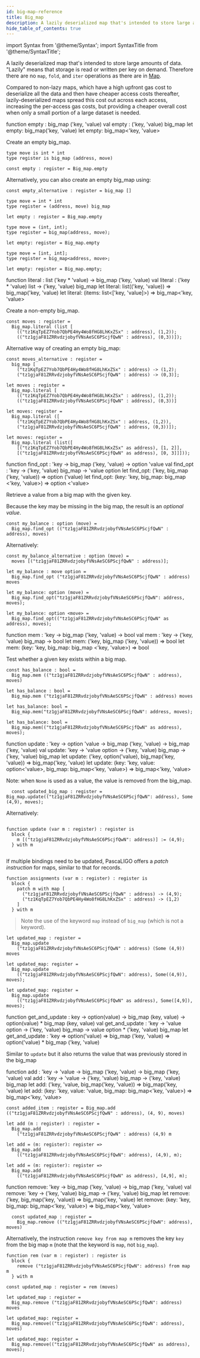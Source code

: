 ```yaml
---
id: big-map-reference
title: Big_map
description: A lazily deserialized map that's intended to store large amounts of data.
hide_table_of_contents: true
---
```


import Syntax from '@theme/Syntax';
import SyntaxTitle from '@theme/SyntaxTitle';

A lazily deserialized map that's intended to store large amounts of data. 
"Lazily" means that storage is read or written per key on demand. Therefore 
there are no `map`, `fold`, and `iter` operations as there are in 
[Map](map.md).

Compared to non-lazy maps, which have a high upfront gas cost to deserialize all
the data and then have cheaper access costs thereafter, lazily-deserialized maps
spread this cost out across each access, increasing the per-access gas costs,
but providing a cheaper overall cost when only a small portion of a large 
dataset is needed.

<SyntaxTitle syntax="pascaligo">
function empty : big_map ('key, 'value)
</SyntaxTitle>
<SyntaxTitle syntax="cameligo">
val empty : ('key, 'value) big_map
</SyntaxTitle>
<SyntaxTitle syntax="reasonligo">
let empty: big_map('key, 'value)
</SyntaxTitle>
<SyntaxTitle syntax="jsligo">
let empty: big_map&lt;&apos;key, &apos;value&gt;
</SyntaxTitle>

Create an empty big_map.

<Syntax syntax="pascaligo">

```pascaligo group=big_map
type move is int * int
type register is big_map (address, move)

const empty : register = Big_map.empty
```

Alternatively, you can also create an empty big_map using:

```pascaligo group=big_map
const empty_alternative : register = big_map []
```

</Syntax>
<Syntax syntax="cameligo">

```cameligo group=big_map
type move = int * int
type register = (address, move) big_map

let empty : register = Big_map.empty
```

</Syntax>
<Syntax syntax="reasonligo">

```reasonligo group=big_map
type move = (int, int);
type register = big_map(address, move);

let empty: register = Big_map.empty
```

</Syntax>
<Syntax syntax="jsligo">

```jsligo group=big_map
type move = [int, int];
type register = big_map<address, move>;

let empty: register = Big_map.empty;
```

</Syntax>


<SyntaxTitle syntax="pascaligo">
function literal : list ('key * 'value) -> big_map ('key, 'value) 
</SyntaxTitle>
<SyntaxTitle syntax="cameligo">
val literal : ('key * 'value) list -> ('key, 'value) big_map
</SyntaxTitle>
<SyntaxTitle syntax="reasonligo">
let literal: list(('key, 'value)) => big_map('key, 'value)
</SyntaxTitle>
<SyntaxTitle syntax="jsligo">
let literal: (items: list&lt;[&apos;key, &apos;value]&gt;) => big_map&lt;&apos;key, &apos;value&gt;
</SyntaxTitle>

Create a non-empty big_map.

<Syntax syntax="pascaligo">

```pascaligo group=big_map
const moves : register =
  Big_map.literal (list [
    (("tz1KqTpEZ7Yob7QbPE4Hy4Wo8fHG8LhKxZSx" : address), (1,2));
    (("tz1gjaF81ZRRvdzjobyfVNsAeSC6PScjfQwN" : address), (0,3))]);
```

Alternative way of creating an empty big_map:

```pascaligo group=big_map
const moves_alternative : register =
  big_map [
    ("tz1KqTpEZ7Yob7QbPE4Hy4Wo8fHG8LhKxZSx" : address) -> (1,2);
    ("tz1gjaF81ZRRvdzjobyfVNsAeSC6PScjfQwN" : address) -> (0,3)];
```

</Syntax>
<Syntax syntax="cameligo">

```cameligo group=big_map
let moves : register =
  Big_map.literal [
    (("tz1KqTpEZ7Yob7QbPE4Hy4Wo8fHG8LhKxZSx" : address), (1,2));
    (("tz1gjaF81ZRRvdzjobyfVNsAeSC6PScjfQwN" : address), (0,3))]
```

</Syntax>
<Syntax syntax="reasonligo">

```reasonligo group=big_map
let moves: register =
  Big_map.literal ([
    ("tz1KqTpEZ7Yob7QbPE4Hy4Wo8fHG8LhKxZSx" : address, (1,2)),
    ("tz1gjaF81ZRRvdzjobyfVNsAeSC6PScjfQwN" : address, (0,3))]);
```

</Syntax>
<Syntax syntax="jsligo">

```jsligo group=big_map
let moves: register =
  Big_map.literal (list([
    [("tz1KqTpEZ7Yob7QbPE4Hy4Wo8fHG8LhKxZSx" as address), [1, 2]],
    [("tz1gjaF81ZRRvdzjobyfVNsAeSC6PScjfQwN" as address), [0, 3]]]));
```

</Syntax>

<SyntaxTitle syntax="pascaligo">
function find_opt : 'key -> big_map ('key, 'value) -> option 'value
</SyntaxTitle>
<SyntaxTitle syntax="cameligo">
val find_opt : 'key -> ('key, 'value) big_map -> 'value option
</SyntaxTitle>
<SyntaxTitle syntax="reasonligo">
let find_opt: ('key, big_map ('key, 'value)) => option ('value)
</SyntaxTitle>
<SyntaxTitle syntax="jsligo">
let find_opt: (key: &apos;key, big_map: big_map &lt;&apos;key, &apos;value&gt;) => option &lt;&apos;value&gt;
</SyntaxTitle>

Retrieve a value from a big map with the given key. 

Because the key may be missing in the big map, the result is an 
*optional value*.


<Syntax syntax="pascaligo">

```pascaligo group=big_map
const my_balance : option (move) =
  Big_map.find_opt (("tz1gjaF81ZRRvdzjobyfVNsAeSC6PScjfQwN" : address), moves)
```

Alternatively:

```pascaligo group=big_map
const my_balance_alternative : option (move) =
  moves [("tz1gjaF81ZRRvdzjobyfVNsAeSC6PScjfQwN" : address)];
```

</Syntax>
<Syntax syntax="cameligo">

```cameligo group=big_map
let my_balance : move option =
  Big_map.find_opt ("tz1gjaF81ZRRvdzjobyfVNsAeSC6PScjfQwN" : address) moves
```

</Syntax>
<Syntax syntax="reasonligo">

```reasonligo group=big_map
let my_balance: option (move) =
  Big_map.find_opt("tz1gjaF81ZRRvdzjobyfVNsAeSC6PScjfQwN": address, moves);
```

</Syntax>
<Syntax syntax="jsligo">

```jsligo group=big_map
let my_balance: option <move> =
  Big_map.find_opt(("tz1gjaF81ZRRvdzjobyfVNsAeSC6PScjfQwN" as address), moves);
```

</Syntax>


<SyntaxTitle syntax="pascaligo">
function mem : 'key -> big_map ('key, 'value) -> bool
</SyntaxTitle>
<SyntaxTitle syntax="cameligo">
val mem : 'key -> ('key, 'value) big_map -> bool
</SyntaxTitle>
<SyntaxTitle syntax="reasonligo">
let mem: ('key, big_map ('key, 'value)) => bool
</SyntaxTitle>
<SyntaxTitle syntax="jsligo">
let mem: (key: &apos;key, big_map: big_map &lt;&apos;key, &apos;value&gt;) => bool
</SyntaxTitle>

Test whether a given key exists within a big map. 

<Syntax syntax="pascaligo">

```pascaligo group=big_map
const has_balance : bool =
  Big_map.mem (("tz1gjaF81ZRRvdzjobyfVNsAeSC6PScjfQwN" : address), moves)
```

</Syntax>
<Syntax syntax="cameligo">

```cameligo group=big_map
let has_balance : bool =
  Big_map.mem ("tz1gjaF81ZRRvdzjobyfVNsAeSC6PScjfQwN" : address) moves
```

</Syntax>
<Syntax syntax="reasonligo">

```reasonligo group=big_map
let has_balance: bool =
  Big_map.mem("tz1gjaF81ZRRvdzjobyfVNsAeSC6PScjfQwN": address, moves);
```

</Syntax>
<Syntax syntax="jsligo">

```jsligo group=big_map
let has_balance: bool =
  Big_map.mem(("tz1gjaF81ZRRvdzjobyfVNsAeSC6PScjfQwN" as address), moves);
```

</Syntax>

<SyntaxTitle syntax="pascaligo">
function update : 'key -> option 'value -> big_map ('key, 'value) -> big_map ('key, 'value)
</SyntaxTitle>
<SyntaxTitle syntax="cameligo">
val update: 'key -> 'value option -> ('key, 'value) big_map -> ('key, 'value) big_map
</SyntaxTitle>
<SyntaxTitle syntax="reasonligo">
let update: ('key, option('value), big_map('key, 'value)) => big_map('key, 'value)
</SyntaxTitle>
<SyntaxTitle syntax="jsligo">
let update: (key: &apos;key, value: option&lt;&apos;value&gt;, big_map: big_map&lt;&apos;key, &apos;value&gt;) => big_map&lt;&apos;key, &apos;value&gt;
</SyntaxTitle>

Note: when `None` is used as a value, the value is removed from the big_map.

<Syntax syntax="pascaligo">

```pascaligo group=big_map
  const updated_big_map : register = Big_map.update(("tz1gjaF81ZRRvdzjobyfVNsAeSC6PScjfQwN": address), Some (4,9), moves);
```

Alternatively:

```pascaligo group=big_map

function update (var m : register) : register is
  block {
    m [("tz1gjaF81ZRRvdzjobyfVNsAeSC6PScjfQwN": address)] := (4,9);
  } with m
  
```

If multiple bindings need to be updated, PascaLIGO offers a *patch
instruction* for maps, similar to that for records.

```pascaligo group=big_map
function assignments (var m : register) : register is
  block {
    patch m with map [
      ("tz1gjaF81ZRRvdzjobyfVNsAeSC6PScjfQwN" : address) -> (4,9);
      ("tz1KqTpEZ7Yob7QbPE4Hy4Wo8fHG8LhKxZSx" : address) -> (1,2)
    ]
  } with m
```

> Note the use of the keyword `map` instead of `big_map` (which is not
> a keyword).

</Syntax>
<Syntax syntax="cameligo">

```cameligo group=big_map
let updated_map : register =
  Big_map.update
    ("tz1gjaF81ZRRvdzjobyfVNsAeSC6PScjfQwN" : address) (Some (4,9)) moves
```

</Syntax>
<Syntax syntax="reasonligo">

```reasonligo group=big_map
let updated_map: register =
  Big_map.update
    (("tz1gjaF81ZRRvdzjobyfVNsAeSC6PScjfQwN": address), Some((4,9)), moves);
```

</Syntax>
<Syntax syntax="jsligo">

```jsligo group=big_map
let updated_map: register =
  Big_map.update
    (("tz1gjaF81ZRRvdzjobyfVNsAeSC6PScjfQwN" as address), Some([4,9]), moves);
```

</Syntax>

<SyntaxTitle syntax="pascaligo">
function get_and_update : key -> option(value) -> big_map (key, value) -> option(value) * big_map (key, value)
</SyntaxTitle>
<SyntaxTitle syntax="cameligo">
val get_and_update : 'key -> 'value option -> ('key, 'value) big_map -> value option * ('key, 'value) big_map
</SyntaxTitle>
<SyntaxTitle syntax="reasonligo">
let get_and_update : 'key => option('value) => big_map ('key, 'value) => option('value) * big_map ('key, 'value)
</SyntaxTitle>

Similar to `update` but it also returns the value that was previously stored in the big_map

<SyntaxTitle syntax="pascaligo">
function add : 'key -> 'value -> big_map ('key, 'value) -> big_map ('key, 'value)
</SyntaxTitle>
<SyntaxTitle syntax="cameligo">
val add : 'key -> 'value -> ('key, 'value) big_map  -> ('key, 'value) big_map
</SyntaxTitle>
<SyntaxTitle syntax="reasonligo">
let add: ('key, 'value, big_map('key, 'value)) => big_map('key, 'value) 
</SyntaxTitle>
<SyntaxTitle syntax="jsligo">
let add: (key: &apos;key, value: &apos;value, big_map: big_map&lt;&apos;key, &apos;value&gt;) => big_map&lt;&apos;key, &apos;value&gt;
</SyntaxTitle>
<Syntax syntax="pascaligo">

```pascaligo group=big_map
const added_item : register = Big_map.add (("tz1gjaF81ZRRvdzjobyfVNsAeSC6PScjfQwN" : address), (4, 9), moves)
```

</Syntax>
<Syntax syntax="cameligo">

```cameligo group=big_map
let add (m : register) : register =
  Big_map.add
    ("tz1gjaF81ZRRvdzjobyfVNsAeSC6PScjfQwN" : address) (4,9) m
```

</Syntax>
<Syntax syntax="reasonligo">

```reasonligo group=big_map
let add = (m: register): register =>
  Big_map.add
    (("tz1gjaF81ZRRvdzjobyfVNsAeSC6PScjfQwN": address), (4,9), m);
```

</Syntax>
<Syntax syntax="jsligo">

```jsligo group=big_map
let add = (m: register): register =>
  Big_map.add
    (("tz1gjaF81ZRRvdzjobyfVNsAeSC6PScjfQwN" as address), [4,9], m);
```

</Syntax>


<SyntaxTitle syntax="pascaligo">
function remove: 'key -> big_map ('key, 'value) -> big_map ('key, 'value)
</SyntaxTitle>
<SyntaxTitle syntax="cameligo">
val remove: 'key -> ('key, 'value) big_map -> ('key, 'value) big_map
</SyntaxTitle>
<SyntaxTitle syntax="reasonligo">
let remove: ('key, big_map('key, 'value)) => big_map('key, 'value)
</SyntaxTitle>
<SyntaxTitle syntax="jsligo">
let remove: (key: &apos;key, big_map: big_map&lt;&apos;key, &apos;value&gt;) => big_map&lt;&apos;key, &apos;value&gt;
</SyntaxTitle>

<Syntax syntax="pascaligo">

```pascaligo skip
  const updated_map : register = 
    Big_map.remove (("tz1gjaF81ZRRvdzjobyfVNsAeSC6PScjfQwN": address), moves)
```

Alternatively, the instruction `remove key from map m` removes the key
`key` from the big map `m` (note that the keyword is `map`, not
`big_map`).

```pascaligo skip
function rem (var m : register) : register is
  block {
    remove ("tz1gjaF81ZRRvdzjobyfVNsAeSC6PScjfQwN": address) from map m
  } with m

const updated_map : register = rem (moves)
```

</Syntax>
<Syntax syntax="cameligo">

```cameligo skip
let updated_map : register =
  Big_map.remove ("tz1gjaF81ZRRvdzjobyfVNsAeSC6PScjfQwN": address) moves
```

</Syntax>
<Syntax syntax="reasonligo">

```reasonligo skip
let updated_map: register =
  Big_map.remove(("tz1gjaF81ZRRvdzjobyfVNsAeSC6PScjfQwN": address), moves)
```

</Syntax>
<Syntax syntax="jsligo">

```jsligo skip
let updated_map: register =
  Big_map.remove(("tz1gjaF81ZRRvdzjobyfVNsAeSC6PScjfQwN" as address), moves); 
```

</Syntax>

